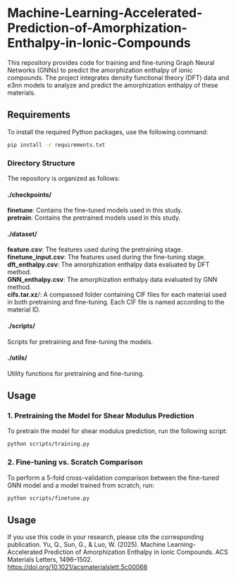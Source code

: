 # Machine-Learning-Accelerated-Prediction-of-Amorphization-Enthalpy-in-Ionic-Compounds

This repository provides code for training and fine-tuning Graph Neural Networks (GNNs) to predict the amorphization enthalpy of ionic compounds. The project integrates density functional theory (DFT) data and e3nn models to analyze and predict the amorphization enthalpy of these materials.


## Requirements

To install the required Python packages, use the following command:

```bash
pip install -r requirements.txt
```


### Directory Structure
The repository is organized as follows:

#### ./checkpoints/
**finetune**: Contains the fine-tuned models used in this study.  
**pretrain**: Contains the pretrained models used in this study.  

#### ./dataset/
**feature.csv**: The features used during the pretraining stage.  
**finetune_input.csv**: The features used during the fine-tuning stage.  
**dft_enthalpy.csv**: The amorphization enthalpy data evaluated by DFT method.  
**GNN_enthalpy.csv**: The amorphization enthalpy data evaluated by GNN method.  
**cifs.tar.xz**/: A compassed folder containing CIF files for each material used in both pretraining and fine-tuning. Each CIF file is named according to the material ID.  

#### ./scripts/
Scripts for pretraining and fine-tuning the models.

#### ./utils/
Utility functions for pretraining and fine-tuning.


## Usage
### 1. Pretraining the Model for Shear Modulus Prediction
To pretrain the model for shear modulus prediction, run the following script:
```bash
python scripts/training.py
```

### 2. Fine-tuning vs. Scratch Comparison
To perform a 5-fold cross-validation comparison between the fine-tuned GNN model and a model trained from scratch, run:
```bash
python scripts/finetune.py
```

## Usage
If you use this code in your research, please cite the corresponding publication.
Yu, Q., Sun, G., & Luo, W. (2025). Machine Learning-Accelerated Prediction of Amorphization Enthalpy in Ionic Compounds. ACS Materials Letters, 1496–1502. https://doi.org/10.1021/acsmaterialslett.5c00066
